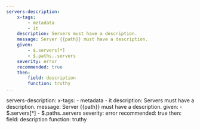 ```yaml
---
servers-description:
    x-tags:
        - metadata
        - it
    description: Servers must have a description.
    message: Server {{path}} must have a description.
    given:
        - $.servers[*]
        - $.paths..servers
    severity: error
    recommended: true
    then:
        field: description
        function: truthy    
...
```

servers-description:
    x-tags:
        - metadata
        - it
    description: Servers must have a description.
    message: Server {{path}} must have a description.
    given:
        - $.servers[*]
        - $.paths..servers
    severity: error
    recommended: true
    then:
        field: description
        function: truthy  
